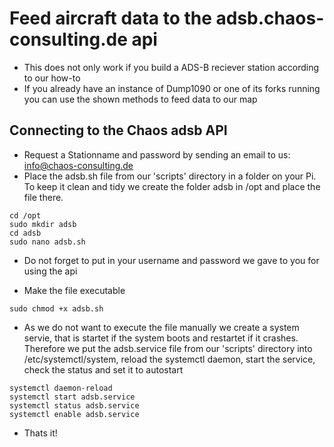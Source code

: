 # Feed aircraft data to the adsb.chaos-consulting.de api
* This does not only work if you build a ADS-B reciever station according to our how-to
* If you already have an instance of Dump1090 or one of its forks running you can use the shown methods to feed data to our map

## Connecting to the Chaos adsb API
* Request a Stationname and password by sending an email to us: info@chaos-consulting.de
* Place the adsb.sh file from our 'scripts' directory in a folder on your Pi. To keep it clean and tidy we create the folder adsb in /opt and place the file there.

```
cd /opt
sudo mkdir adsb
cd adsb
sudo nano adsb.sh
```
* Do not forget to put in your username and password we gave to you for using the api


* Make the file executable

```
sudo chmod +x adsb.sh
```
* As we do not want to execute the file manually we create a system servie, that is startet if the system boots and restartet if it crashes. Therefore we put the adsb.service file from our 'scripts' directory into /etc/systemctl/system, reload the systemctl daemon, start the service,  check the status and set it to autostart

```
systemctl daemon-reload
systemctl start adsb.service 
systemctl status adsb.service 
systemctl enable adsb.service 
```
* Thats it!
